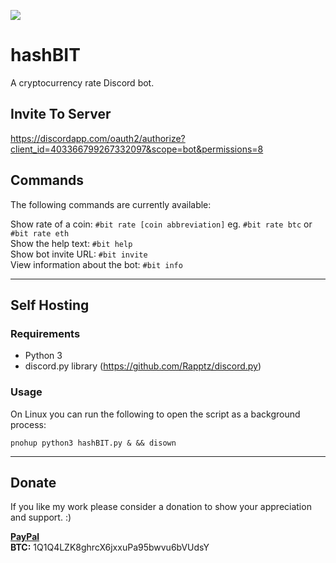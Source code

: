 ![](https://i.imgur.com/CNfAtAK.png)

# hashBIT
A cryptocurrency rate Discord bot.

## Invite To Server
https://discordapp.com/oauth2/authorize?client_id=403366799267332097&scope=bot&permissions=8

## Commands
The following commands are currently available:    

Show rate of a coin: `#bit rate [coin abbreviation]` eg. `#bit rate btc` or `#bit rate eth`    
Show the help text: `#bit help`    
Show bot invite URL: `#bit invite`    
View information about the bot: `#bit info`    

----------

## Self Hosting

### Requirements    
- Python 3
- discord.py library (https://github.com/Rapptz/discord.py)

### Usage
On Linux you can run the following to open the script as a background process:
```
pnohup python3 hashBIT.py & && disown
```

----------
## Donate
If you like my work please consider a donation to show your appreciation and support. :)

**[PayPal](https://paypal.me/fuzzymannerz)**       
**BTC:** 1Q1Q4LZK8ghrcX6jxxuPa95bwvu6bVUdsY
